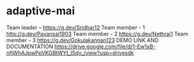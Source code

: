 # adaptive-mai
Team leader – https://g.dev/Sridhar12
Team member - 1 http://g.dev/Pavansai1903
Team member - 2 https://g.dev/Nethraj1
Team member - 3 https://g.dev/Gokulakannan123
DEMO LINK AND DOCUMENTATION 
https://drive.google.com/file/d/1-Ew1xB-nfjWhAJpwPpVKGBtWYt_I5dy_/view?usp=drivesdk
